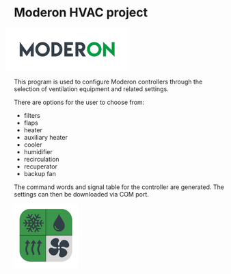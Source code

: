 # Moderon HVAC project

<img src="Moderon/imgs/logo_moderon.png" alt="Moderon_logo" style="height:100px; margin-left:-20px">  

This program is used to configure Moderon controllers through the selection of ventilation equipment and related settings.

There are options for the user to choose from:

- filters
- flaps
- heater
- auxiliary heater
- cooler
- humidifier
- recirculation
- recuperator
- backup fan

The command words and signal table for the controller are generated. The settings can then be downloaded via COM port.

<img src="Moderon/imgs/logo_HVAC.png" alt="HVAC_logo" style="height:150px">

